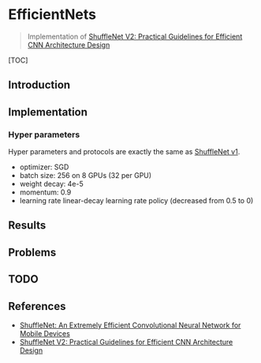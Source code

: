 # EfficientNets
> Implementation of [ShuffleNet V2: Practical Guidelines for Efficient CNN Architecture Design](https://arxiv.org/abs/1807.11164)

[TOC]

## Introduction



## Implementation

### Hyper parameters

Hyper parameters and protocols are exactly the same as [ShuffleNet v1](https://arxiv.org/abs/1707.01083).

* optimizer: SGD
* batch size: 256 on 8 GPUs (32 per GPU)
* weight decay: 4e-5
* momentum: 0.9
* learning rate linear-decay learning rate policy (decreased from 0.5 to 0)



## Results



## Problems



## TODO



## References

* [ShuffleNet: An Extremely Efficient Convolutional Neural Network for Mobile Devices](https://arxiv.org/abs/1707.01083)
* [ShuffleNet V2: Practical Guidelines for Efficient CNN Architecture Design](https://arxiv.org/abs/1807.11164)